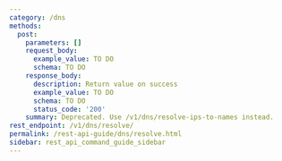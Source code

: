 ```yaml
---
category: /dns
methods:
  post:
    parameters: []
    request_body:
      example_value: TO DO
      schema: TO DO
    response_body:
      description: Return value on success
      example_value: TO DO
      schema: TO DO
      status_code: '200'
    summary: Deprecated. Use /v1/dns/resolve-ips-to-names instead.
rest_endpoint: /v1/dns/resolve/
permalink: /rest-api-guide/dns/resolve.html
sidebar: rest_api_command_guide_sidebar
---
```

